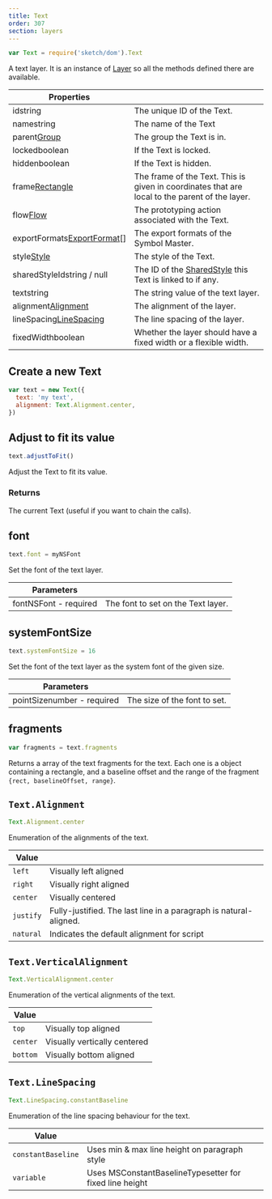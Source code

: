 ```yaml
---
title: Text
order: 307
section: layers
---
```


```javascript
var Text = require('sketch/dom').Text
```

A text layer. It is an instance of [Layer](#layer) so all the methods defined there are available.

| Properties                                                                 |                                                                                                |
| -------------------------------------------------------------------------- | ---------------------------------------------------------------------------------------------- |
| id<span class="arg-type">string</span>                                     | The unique ID of the Text.                                                                     |
| name<span class="arg-type">string</span>                                   | The name of the Text                                                                           |
| parent<span class="arg-type">[Group](#group)</span>                        | The group the Text is in.                                                                      |
| locked<span class="arg-type">boolean</span>                                | If the Text is locked.                                                                         |
| hidden<span class="arg-type">boolean</span>                                | If the Text is hidden.                                                                         |
| frame<span class="arg-type">[Rectangle](#rectangle)</span>                 | The frame of the Text. This is given in coordinates that are local to the parent of the layer. |
| flow<span class="arg-type">[Flow](#flow)</span>                            | The prototyping action associated with the Text.                                               |
| exportFormats<span class="arg-type">[ExportFormat](#exportformat)[]</span> | The export formats of the Symbol Master.                                                       |
| style<span class="arg-type">[Style](#style)</span>                         | The style of the Text.                                                                         |
| sharedStyleId<span class="arg-type">string / null</span>                   | The ID of the [SharedStyle](#sharedstyle) this Text is linked to if any.                       |
| text<span class="arg-type">string</span>                                   | The string value of the text layer.                                                            |
| alignment<span class="arg-type">[Alignment](#textalignment)</span>         | The alignment of the layer.                                                                    |
| lineSpacing<span class="arg-type">[LineSpacing](#textlinespacing)</span>   | The line spacing of the layer.                                                                 |
| fixedWidth<span class="arg-type">boolean</span>                            | Whether the layer should have a fixed width or a flexible width.                               |

## Create a new Text

```javascript
var text = new Text({
  text: 'my text',
  alignment: Text.Alignment.center,
})
```

## Adjust to fit its value

```javascript
text.adjustToFit()
```

Adjust the Text to fit its value.

### Returns

The current Text (useful if you want to chain the calls).

## font

```javascript
text.font = myNSFont
```

Set the font of the text layer.

| Parameters                                          |                                    |
| --------------------------------------------------- | ---------------------------------- |
| font<span class="arg-type">NSFont - required</span> | The font to set on the Text layer. |

## systemFontSize

```javascript
text.systemFontSize = 16
```

Set the font of the text layer as the system font of the given size.

| Parameters                                               |                              |
| -------------------------------------------------------- | ---------------------------- |
| pointSize<span class="arg-type">number - required</span> | The size of the font to set. |

## fragments

```javascript
var fragments = text.fragments
```

Returns a array of the text fragments for the text. Each one is a object containing a rectangle, and a baseline offset and the range of the fragment `{rect, baselineOffset, range}`.

## `Text.Alignment`

```javascript
Text.Alignment.center
```

Enumeration of the alignments of the text.

| Value     |                                                                   |
| --------- | ----------------------------------------------------------------- |
| `left`    | Visually left aligned                                             |
| `right`   | Visually right aligned                                            |
| `center`  | Visually centered                                                 |
| `justify` | Fully-justified. The last line in a paragraph is natural-aligned. |
| `natural` | Indicates the default alignment for script                        |

## `Text.VerticalAlignment`

```javascript
Text.VerticalAlignment.center
```

Enumeration of the vertical alignments of the text.

| Value    |                              |
| -------- | ---------------------------- |
| `top`    | Visually top aligned         |
| `center` | Visually vertically centered |
| `bottom` | Visually bottom aligned      |

## `Text.LineSpacing`

```javascript
Text.LineSpacing.constantBaseline
```

Enumeration of the line spacing behaviour for the text.

| Value              |                                                         |
| ------------------ | ------------------------------------------------------- |
| `constantBaseline` | Uses min & max line height on paragraph style           |
| `variable`         | Uses MSConstantBaselineTypesetter for fixed line height |
